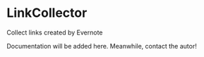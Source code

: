 LinkCollector
=============

Collect links created by Evernote

Documentation will be added here. Meanwhile, contact the autor!
